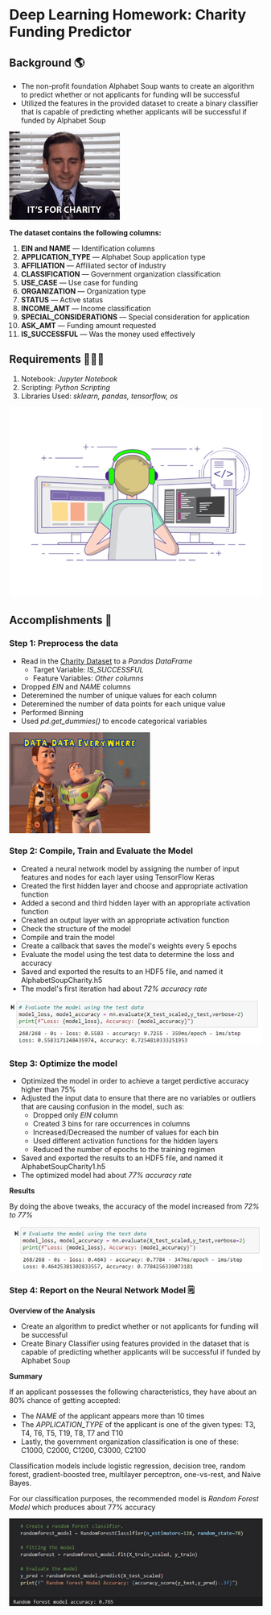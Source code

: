 # Deep Learning Homework: Charity Funding Predictor

## Background 🌎

- The non-profit foundation Alphabet Soup wants to create an algorithm to predict whether or not applicants for funding will be successful
- Utilized the features in the provided dataset to create a binary classifier that is capable of predicting whether applicants will be successful if funded by Alphabet Soup

![Charity Funding](/images/1.gif)

**The dataset contains the following columns:**

1. **EIN and NAME** — Identification columns
2. **APPLICATION_TYPE** — Alphabet Soup application type
3. **AFFILIATION** — Affiliated sector of industry
4. **CLASSIFICATION** — Government organization classification
5. **USE_CASE** — Use case for funding
6. **ORGANIZATION** — Organization type
7. **STATUS** — Active status
8. **INCOME_AMT** — Income classification
9. **SPECIAL_CONSIDERATIONS** — Special consideration for application
10. **ASK_AMT** — Funding amount requested
11. **IS_SUCCESSFUL** — Was the money used effectively

## Requirements 👩🏻‍💻

1. Notebook: *Jupyter Notebook*
2. Scripting: *Python Scripting*
3. Libraries Used: *sklearn, pandas, tensorflow, os*

![Coder](/images/2.gif)

## Accomplishments 🎯

### Step 1: Preprocess the data 

- Read in the [Charity Dataset](/Resources/charity_data.csv) to a *Pandas DataFrame* 
    - Target Variable: *IS_SUCCESSFUL*
    - Feature Variables: *Other columns*
- Dropped *EIN* and *NAME* columns
- Deteremined the number of unique values for each column
- Deteremined the number of data points for each unique value
- Performed Binning
- Used *pd.get_dummies()* to encode categorical variables

![DATA DATA](/images/3.gif)

### Step 2: Compile, Train and Evaluate the Model

- Created a neural network model by assigning the number of input features and nodes for each layer using TensorFlow Keras
- Created the first hidden layer and choose and appropriate activation function
- Added a second and third hidden layer with an appropriate activation function
- Created an output layer with an appropriate activation function
- Check the structure of the model
- Compile and train the model
- Create a callback that saves the model's weights every 5 epochs
- Evaluate the model using the test data to determine the loss and accuracy
- Saved and exported the results to an HDF5 file, and named it AlphabetSoupCharity.h5
- The model's first iteration had about *72% accuracy rate*

![Starter](/images/1.jpg)

### Step 3: Optimize the model

- Optimized the model in order to achieve a target perdictive accuracy higher than 75%
- Adjusted the input data to ensure that there are no variables or outliers that are causing confusion in the model, such as: 
    * Dropped only *EIN* column
    * Created 3 bins for rare occurrences in columns
    * Increased/Decreased the number of values for each bin
    * Used different activation functions for the hidden layers
    * Reduced the number of epochs to the training regimen
- Saved and exported the results to an HDF5 file, and named it AlphabetSoupCharity1.h5
- The optimized model had about *77% accuracy rate*

**Results**

By doing the above tweaks, the accuracy of the model increased from *72% to 77%*

![Optimization](/images/2.jpg)

### Step 4: Report on the Neural Network Model 🗒️

**Overview of the Analysis**
- Create an algorithm to predict whether or not applicants for funding will be successful
- Create Binary Classifier using features provided in the dataset that is capable of predicting whether applicants will be successful if funded by Alphabet Soup

**Summary**

If an applicant possesses the following characteristics, they have about an 80% chance of getting accepted:

- The *NAME* of the applicant appears more than 10 times
- The *APPLICATION_TYPE* of the applicant is one of the given types: T3, T4, T6, T5, T19, T8, T7 and T10
- Lastly, the government organization classification is one of these: C1000, C2000, C1200, C3000, C2100

Classification models include logistic regression, decision tree, random forest, gradient-boosted tree, multilayer perceptron, one-vs-rest, and Naive Bayes.

For our classification purposes, the recommended model is *Random Forest Model* which produces about 77% accuracy

![Random Forest](/images/3.jpg)






